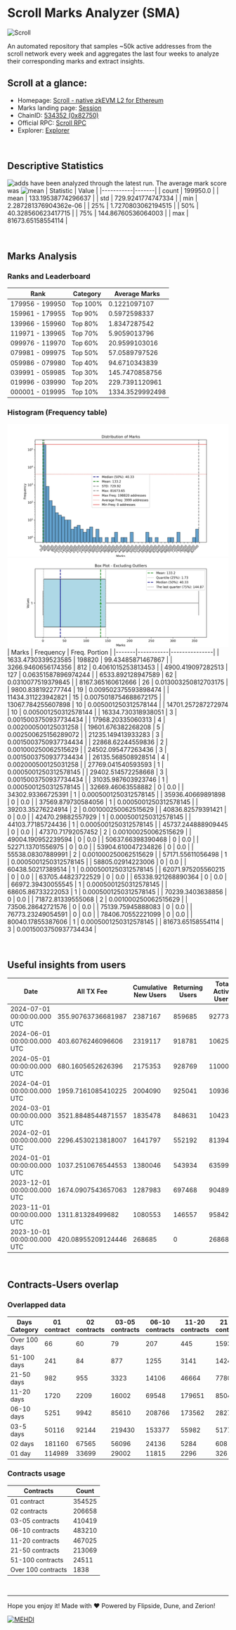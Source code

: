 # Scroll Marks Analyzer (SMA)

![Scroll](https://chain-icons.s3.amazonaws.com/scroll.png)

An automated repository that samples ~50k active addresses from the scroll network every week and aggregates the last four weeks to analyze their corresponding marks and extract insights.

## Scroll at a glance:

* Homepage: [Scroll - native zkEVM L2 for Ethereum](https://scroll.io/)
* Marks landing page: [Session](https://scroll.io/sessions)
* ChainID: [534352 (0x82750)](https://chainlist.org/?search=scroll)
* Official RPC: [Scroll RPC](https://rpc.scroll.io)
* Explorer: [Explorer](https://scrollscan.com)

<br>

## Descriptive Statistics
![adds](https://img.shields.io/badge/199950-addresses-yellow) have been analyzed through the latest run.
The average mark score was ![mean](https://img.shields.io/badge/~-133-yellow)
| Statistic | Value |
|-----------|-------|
| count | 199950.0 |
| mean | 133.19538774296637 |
| std | 729.9241774747334 |
| min | 2.287281376904362e-06 |
| 25% | 1.7270803062194515 |
| 50% | 40.328560623417715 |
| 75% | 144.86760536064003 |
| max | 81673.65158554114 |


<br>

## Marks Analysis
### Ranks and Leaderboard
| Rank | Category | Average Marks |
|------|----------|---------------|
| 179956 - 199950 | Top 100% | 0.1221097107 |
| 159961 - 179955 | Top 90% | 0.5972598337 |
| 139966 - 159960 | Top 80% | 1.8347287542 |
| 119971 - 139965 | Top 70% | 5.9059013796 |
| 099976 - 119970 | Top 60% | 20.9599103016 |
| 079981 - 099975 | Top 50% | 57.0589797526 |
| 059986 - 079980 | Top 40% | 94.6710343839 |
| 039991 - 059985 | Top 30% | 145.7470858756 |
| 019996 - 039990 | Top 20% | 229.7391120961 |
| 000001 - 019995 | Top 10% | 1334.3529992498 |


### Histogram (Frequency table)
![histogram](./assets/Histogram.jpeg)
![histogram](./assets/Box.jpeg)
| Marks | Frequency | Freq. Portion |
|-------|-----------|---------------|
| 1633.4730339523585 | 198820 | 99.43485871467867 |
| 3266.9460656174356 | 812 | 0.4061015253813453 |
| 4900.419097282513 | 127 | 0.06351587896974244 |
| 6533.892128947589 | 62 | 0.0310077519379845 |
| 8167.365160612666 | 26 | 0.013003250812703175 |
| 9800.838192277744 | 19 | 0.009502375593898474 |
| 11434.311223942821 | 15 | 0.0075018754688672175 |
| 13067.784255607898 | 10 | 0.005001250312578144 |
| 14701.257287272974 | 10 | 0.005001250312578144 |
| 16334.730318938051 | 3 | 0.0015003750937734434 |
| 17968.20335060313 | 4 | 0.002000500125031258 |
| 19601.676382268208 | 5 | 0.002500625156289072 |
| 21235.149413933283 | 3 | 0.0015003750937734434 |
| 22868.62244559836 | 2 | 0.001000250062515629 |
| 24502.095477263436 | 3 | 0.0015003750937734434 |
| 26135.568508928514 | 4 | 0.002000500125031258 |
| 27769.041540593593 | 1 | 0.0005001250312578145 |
| 29402.514572258668 | 3 | 0.0015003750937734434 |
| 31035.987603923746 | 1 | 0.0005001250312578145 |
| 32669.46063558882 | 0 | 0.0 |
| 34302.93366725391 | 1 | 0.0005001250312578145 |
| 35936.40669891898 | 0 | 0.0 |
| 37569.879730584056 | 1 | 0.0005001250312578145 |
| 39203.35276224914 | 2 | 0.001000250062515629 |
| 40836.82579391421 | 0 | 0.0 |
| 42470.29882557929 | 1 | 0.0005001250312578145 |
| 44103.77185724436 | 1 | 0.0005001250312578145 |
| 45737.244888909445 | 0 | 0.0 |
| 47370.71792057452 | 2 | 0.001000250062515629 |
| 49004.190952239594 | 0 | 0.0 |
| 50637.66398390468 | 0 | 0.0 |
| 52271.13701556975 | 0 | 0.0 |
| 53904.610047234826 | 0 | 0.0 |
| 55538.08307889991 | 2 | 0.001000250062515629 |
| 57171.55611056498 | 1 | 0.0005001250312578145 |
| 58805.02914223006 | 0 | 0.0 |
| 60438.50217389514 | 1 | 0.0005001250312578145 |
| 62071.975205560215 | 0 | 0.0 |
| 63705.44823722529 | 0 | 0.0 |
| 65338.921268890364 | 0 | 0.0 |
| 66972.39430055545 | 1 | 0.0005001250312578145 |
| 68605.86733222053 | 1 | 0.0005001250312578145 |
| 70239.3403638856 | 0 | 0.0 |
| 71872.81339555068 | 2 | 0.001000250062515629 |
| 73506.28642721576 | 0 | 0.0 |
| 75139.75945888083 | 0 | 0.0 |
| 76773.23249054591 | 0 | 0.0 |
| 78406.70552221099 | 0 | 0.0 |
| 80040.17855387606 | 1 | 0.0005001250312578145 |
| 81673.65158554114 | 3 | 0.0015003750937734434 |


<br>

## Useful insights from users
| Date | All TX Fee | Cumulative New Users | Returning Users | Total Active Users | Total New Users | TXs |
|------|------------|----------------------|-----------------|--------------------|-----------------|-----|
| 2024-07-01 00:00:00.000 UTC | 355.90763736681987 | 2387167 | 859685 | 927735 | 68050 | 9119565 |
| 2024-06-01 00:00:00.000 UTC | 403.6076246096606 | 2319117 | 918781 | 1062545 | 143764 | 9628384 |
| 2024-05-01 00:00:00.000 UTC | 680.1605652626396 | 2175353 | 928769 | 1100032 | 171263 | 10995938 |
| 2024-04-01 00:00:00.000 UTC | 1959.7161085410225 | 2004090 | 925041 | 1093653 | 168612 | 8821687 |
| 2024-03-01 00:00:00.000 UTC | 3521.8848544871557 | 1835478 | 848631 | 1042312 | 193681 | 10061465 |
| 2024-02-01 00:00:00.000 UTC | 2296.4530213818007 | 1641797 | 552192 | 813943 | 261751 | 7176974 |
| 2024-01-01 00:00:00.000 UTC | 1037.2510676544553 | 1380046 | 543934 | 635997 | 92063 | 4857519 |
| 2023-12-01 00:00:00.000 UTC | 1674.0907543657063 | 1287983 | 697468 | 904898 | 207430 | 4337003 |
| 2023-11-01 00:00:00.000 UTC | 1311.81328499682 | 1080553 | 146557 | 958425 | 811868 | 4189842 |
| 2023-10-01 00:00:00.000 UTC | 420.08955209124446 | 268685 | 0 | 268685 | 268685 | 1798417 |


<br>

## Contracts-Users overlap

### Overlapped data
| Days Category | 01 contract | 02 contracts | 03-05 contracts | 06-10 contracts | 11-20 contracts | 21-50 contracts | 51-100 contracts | Over 100 contracts | Sum   |
|---------------|-------------|--------------|-----------------|-----------------|-----------------|-----------------|------------------|--------------------|-------|
| Over 100 days | 66 | 60 | 79 | 207 | 445 | 1593 | 2822 | 801 | 6073 |
| 51-100 days | 241 | 84 | 877 | 1255 | 3141 | 14244 | 9352 | 767 | 29961 |
| 21-50 days | 982 | 955 | 3323 | 14106 | 46664 | 77805 | 9131 | 224 | 153190 |
| 11-20 days | 1720 | 2209 | 16002 | 69548 | 179651 | 85040 | 2139 | 32 | 356341 |
| 06-10 days | 5251 | 9942 | 85610 | 208766 | 173562 | 28276 | 917 | 1 | 512325 |
| 03-5 days | 50116 | 92144 | 219430 | 153377 | 55982 | 5177 | 113 | 0 | 576339 |
| 02 days | 181160 | 67565 | 56096 | 24136 | 5284 | 608 | 25 | 0 | 334874 |
| 01 day | 114989 | 33699 | 29002 | 11815 | 2296 | 326 | 12 | 13 | 192152 |

### Contracts usage
| Contracts          | Count   |
|--------------------|---------|
| 01 contract | 354525 |
| 02 contracts | 206658 |
| 03-05 contracts | 410419 |
| 06-10 contracts | 483210 |
| 11-20 contracts | 467025 |
| 21-50 contracts | 213069 |
| 51-100 contracts | 24511 |
| Over 100 contracts | 1838 |


<br>

---
Hope you enjoy it!
Made with ❤️ Powered by Flipside, Dune, and Zerion!

[![MEHDI](https://img.shields.io/badge/M%CE%9EHDI-Zerion-darkblue)](https://flipsidecrypto.xyz/efer/)